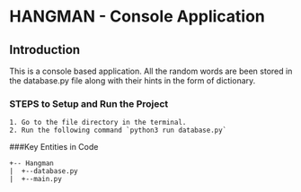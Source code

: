 HANGMAN - Console Application
====
Introduction
----
This is a console based application.
All the random words are been stored in the database.py file along with their hints in the form of dictionary.




### STEPS to Setup and Run the Project 
```
1. Go to the file directory in the terminal.
2. Run the following command `python3 run database.py`
```




###Key Entities in Code
```
+-- Hangman
|  +--database.py
|  +--main.py